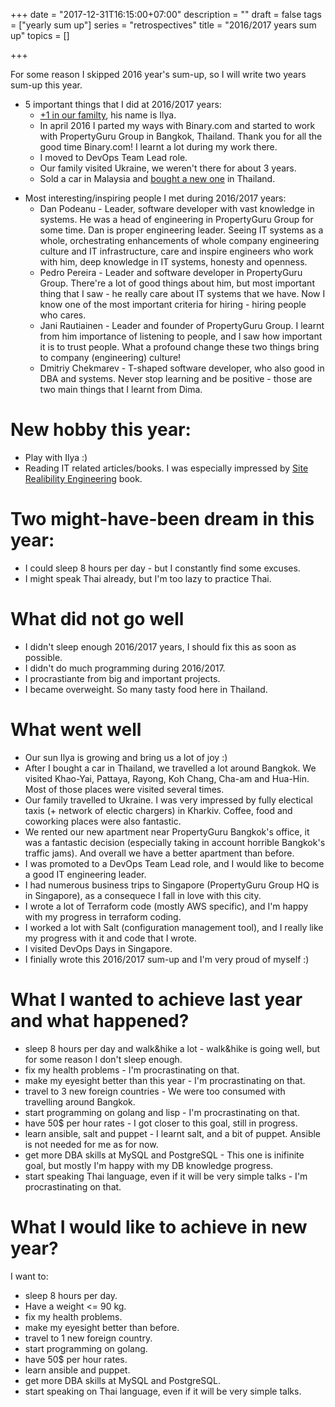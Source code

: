 +++
date = "2017-12-31T16:15:00+07:00"
description = ""
draft = false
tags = ["yearly sum up"]
series = "retrospectives"
title = "2016/2017 years sum up"
topics = []

+++

For some reason I skipped 2016 year's sum-up, so I will write two years sum-up this year.

* 5 important things that I did at 2016/2017 years:
    * [+1 in our familty](/img/me_and_ilya.jpg), his name is Ilya.
    * In april 2016 I parted my ways with Binary.com and started to work with PropertyGuru Group in Bangkok, Thailand. Thank you for all the good time Binary.com! I learnt a lot during my work there.
    * I moved to DevOps Team Lead role.
    * Our family visited Ukraine, we weren't there for about 3 years.
    * Sold a car in Malaysia and [bought a new one](/img/me_and_my_car2.jpg) in Thailand.

<!--more-->

* Most interesting/inspiring people I met during 2016/2017 years:
    * Dan Podeanu - Leader, software developer with vast knowledge in systems. He was  a head of engineering in PropertyGuru Group for some time. Dan is proper engineering leader. Seeing IT systems as a whole, orchestrating enhancements of whole company engineering culture and IT infrastructure, care and inspire engineers who work with him, deep knowledge in IT systems, honesty and openness.
    * Pedro Pereira - Leader and software developer in PropertyGuru Group. There're a lot of good things about him, but most important thing that I saw - he really care about IT systems that we have. Now I know one of the most important criteria for hiring - hiring people who cares.
    * Jani Rautiainen - Leader and founder of PropertyGuru Group. I learnt from him importance of listening to people, and I saw how important it is to trust people. What a profound change these two things bring to company (engineering) culture!
    * Dmitriy Chekmarev - T-shaped software developer, who also good in DBA and systems. Never stop learning and be positive - those are two main things that I learnt from Dima.

# New hobby this year:

* Play with Ilya :)
* Reading IT related articles/books. I was especially impressed by [Site Realibility Engineering](https://landing.google.com/sre/book.html) book.

# Two might-have-been dream in this year:

* I could sleep 8 hours per day - but I constantly find some excuses.
* I might speak Thai already, but I'm too lazy to practice Thai.

# What did not go well

* I didn't sleep enough 2016/2017 years, I should fix this as soon as possible.
* I didn't do much programming during 2016/2017.
* I procrastiante from big and important projects.
* I became overweight. So many tasty food here in Thailand.

# What went well

* Our sun Ilya is growing and bring us a lot of joy :)
* After I bought a car in Thailand, we travelled a lot around Bangkok. We visited Khao-Yai, Pattaya, Rayong, Koh Chang, Cha-am and Hua-Hin. Most of those places were visited several times.
* Our family travelled to Ukraine. I was very impressed by fully electical taxis (+ network of electic chargers) in Kharkiv. Coffee, food and coworking places were also fantastic.
* We rented our new apartment near PropertyGuru Bangkok's office, it was a fantastic decision (especially taking in account horrible Bangkok's traffic jams). And overall we have a better apartment than before.
* I was promoted to a DevOps Team Lead role, and I would like to become a good IT engineering leader.
* I had numerous business trips to Singapore (PropertyGuru Group HQ is in Singapore), as a consequece I fall in love with this city.
* I wrote a lot of Terraform code (mostly AWS specific), and I'm happy with my progress in terraform coding.
* I worked a lot with Salt (configuration management tool), and I really like my progress with it and code that I wrote.
* I visited DevOps Days in Singapore.
* I finially wrote this 2016/2017 sum-up and I'm very proud of myself :)

# What I wanted to achieve last year and what happened?

* sleep 8 hours per day and walk&hike a lot - walk&hike is going well, but for some reason I don't sleep enough.
* fix my health problems - I'm procrastinating on that.
* make my eyesight better than this year - I'm procrastinating on that.
* travel to 3 new foreign countries - We were too consumed with travelling around Bangkok.
* start programming on golang and lisp - I'm procrastinating on that.
* have 50$ per hour rates - I got closer to this goal, still in progress.
* learn ansible, salt and puppet - I learnt salt, and a bit of puppet. Ansible is not needed for me as for now.
* get more DBA skills at MySQL and PostgreSQL - This one is inifinite goal, but mostly I'm happy with my DB knowledge progress.
* start speaking Thai language, even if it will be very simple talks - I'm procrastinating on that.


# What I would like to achieve in new year?

I want to:

* sleep 8 hours per day.
* Have a weight <= 90 kg.
* fix my health problems.
* make my eyesight better than before.
* travel to 1 new foreign country.
* start programming on golang.
* have 50$ per hour rates.
* learn ansible and puppet.
* get more DBA skills at MySQL and PostgreSQL.
* start speaking on Thai language, even if it will be very simple talks.
